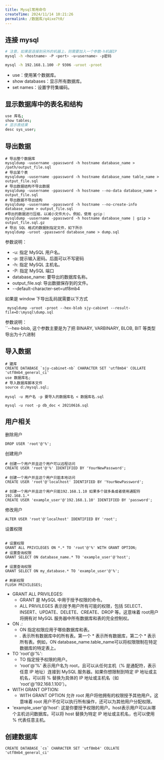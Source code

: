 ```yaml
---
title: Mysql常用命令
createTime: 2024/11/14 10:21:26
permalink: /数据库/q4ixe7t0/
---
```

## 连接 mysql

```sh
# 注意，如果是连接到另外的机器上，则需要加入一个参数-h机器IP
mysql -h <hostname> -P <port> -u<username> -p密码

mysql -h 192.168.1.100 -P 9306 -uroot -proot
```

- use：使用某个数据库。
- show databases：显示所有数据库。
- set names：设置字符集编码。

## 显示数据库中的表名和结构

```sh
use 库名;
show tables;
# 显示表结果
desc sys_user;
```

## 导出数据

```mysql
# 导出整个数据库
mysqldump -uusername -ppassword -h hostname database_name > /path/output_file.sql
# 导出某个表
mysqldump -uusername -ppassword -h hostname database_name table_name > output_file.sql
# 导出数据结构不导出数据
mysqldump -uusername -ppassword -h hostname --no-data database_name > output_file.sql
# 导出数据不导出结构
mysqldump -uusername -ppassword -h hostname --no-create-info database_name > output_file.sql
#导出的数据进行压缩，以减小文件大小。例如，使用 gzip：
mysqldump -uusername -ppassword -h hostname database_name | gzip > output_file.sql.gz
# 导出 SQL 格式的数据到指定文件，如下所示
mysqldump -uroot -ppassword database_name > dump.sql
```

参数说明：

- ​-u​: 指定 MySQL 用户名。
- ​-p​: 提示输入密码。后面可以不写密码
- ​-h​: 指定 MySQL 主机名。
- ​-P​: 指定 MySQL 端口
- ​database_name​: 要导出的数据库名称。
- ​output_file.sql​: 导出数据保存到的文件。
- ​--default-character-set=utf8mb4​

如果是 window 下导出乱码就需要以下方式

```
 mysqldump -uroot -proot --hex-blob sjy-cabinet --result-file=D:\mysql\dump.sql
```

参数说明：  
``--hex-blob, 这个参数主要是为了把 ​BINARY, ​VARBINARY, ​BLOB, ​BIT 等类型导出为十六进制 ​

## 导入数据

```
# 建库
CREATE DATABASE `sjy-cabinet-nb` CHARACTER SET 'utf8mb4' COLLATE 'utf8mb4_general_ci'
use 数据库名;
# 导入数据库脚本文件
source d:/mysql.sql;

```

```mysql
mysql -u 用户名 -p 要导入的数据库名 < 数据库名.sql

mysql -u root -p db_doc < 20210616.sql
```

## 用户相关

删除用户

```mysql
DROP USER 'root'@'%';
```

创建用户

```mysql
# 创建一个用户并且这个用户可以远程访问
CREATE USER 'root'@'%' IDENTIFIED BY 'YourNewPassword';

# 创建一个用户并且这个用户只能本地访问
CREATE USER 'root'@'localhost' IDENTIFIED BY 'YourNewPassword';

# 创建一个用户并且这个用户只能192.168.1.10 如果多个就多条或者使用通配符192.168.1.*
CREATE USER 'example_user'@'192.168.1.10' IDENTIFIED BY 'password';

```

修改用户

```mysql
ALTER USER 'root'@'localhost' IDENTIFIED BY 'root';
```

设置权限

```mysql

# 设置权限
GRANT ALL PRIVILEGES ON *.* TO 'root'@'%' WITH GRANT OPTION;
# 设置查询权限
GRANT SELECT ON database_name.* TO 'example_user'@'host';

# 设置查询权限
GRANT SELECT ON my_database.* TO 'example_user'@'%';

# 刷新权限
FLUSH PRIVILEGES;
```

- GRANT ALL PRIVILEGES:
  - ​GRANT​ 是 MySQL 中用于授予权限的命令。
  - ​ALL PRIVILEGES​ 表示授予用户所有可能的权限，包括 SELECT​、INSERT​、UPDATE​、DELETE​、CREATE​、DROP​ 等。这意味着 root​ 用户将拥有对 MySQL 服务器中所有数据库和表的完全控制权。
- ON .:
  - ​ON​ 指定权限应用于哪些数据库和表。
  - ​*.*​ 表示所有数据库中的所有表。第一个 *​ 表示所有数据库，第二个 *​ 表示所有表。例如，ON database_name.table_name​ 可以将权限限制在特定数据库的特定表上。
- TO 'root'@'%':
  - ​TO​ 指定授予权限的用户。
  - ​'root'@'%'​ 表示用户名为 root​，且可以从任何主机（%​ 是通配符，表示任意 IP 地址）连接到 MySQL 服务器。如果你想限制到特定 IP 地址或主机名，可以将 %​ 替换为具体的 IP 地址或主机名（如 'root'@'192.168.1.100'​）。
- WITH GRANT OPTION:
  - ​WITH GRANT OPTION​ 允许 root​ 用户将他拥有的权限授予其他用户。这意味着 root​ 用户不仅可以执行所有操作，还可以为其他用户分配权限。
- ​'example_user'@'host'​: 这是你要授予权限的用户。host​ 表示用户可以从哪个主机访问数据库。可以将 host​ 替换为特定 IP 地址或主机名，也可以使用 %​ 代表任意主机。

## 创建数据库

```mysql
CREATE DATABASE `cs` CHARACTER SET 'utf8mb4' COLLATE 'utf8mb4_general_ci'
```
